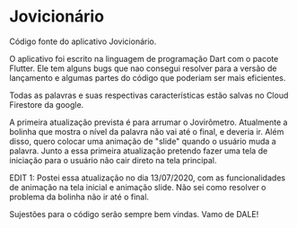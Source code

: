 # Jovicionário
Código fonte do aplicativo Jovicionário.

O aplicativo foi escrito na linguagem de programação Dart com o pacote Flutter. Ele tem alguns bugs que nao consegui resolver para a versão de lançamento e algumas partes do código que poderiam ser mais eficientes. 

Todas as palavras e suas respectivas características estão salvas no Cloud Firestore da google.

A primeira atualização prevista é para arrumar o Jovirômetro. Atualmente a bolinha que mostra o nível da palavra não vai até o final, e deveria ir. Além disso, quero colocar uma animação de "slide" quando o usuário muda a palavra.
Junto a essa primeira atualização pretendo fazer uma tela de iniciação para o usuário não cair direto na tela principal.

EDIT 1: Postei essa atualização no dia 13/07/2020, com as funcionalidades de animação na tela inicial e animação slide. Não sei como resolver o problema da bolinha não ir até o final.

Sujestões para o código serão sempre bem vindas. 
Vamo de DALE!
